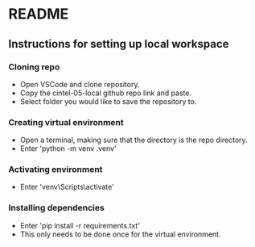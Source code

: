 # README
## Instructions for setting up local workspace
### Cloning repo
- Open VSCode and clone repository.
- Copy the cintel-05-local github repo link and paste.
- Select folder you would like to save the repository to.  
### Creating virtual environment
- Open a terminal, making sure that the directory is the repo directory.
- Enter 'python -m venv .venv'
### Activating environment
- Enter 'venv\Scripts\activate'  
### Installing dependencies
- Enter 'pip install -r requirements.txt'  
- This only needs to be done once for the virtual environment.
